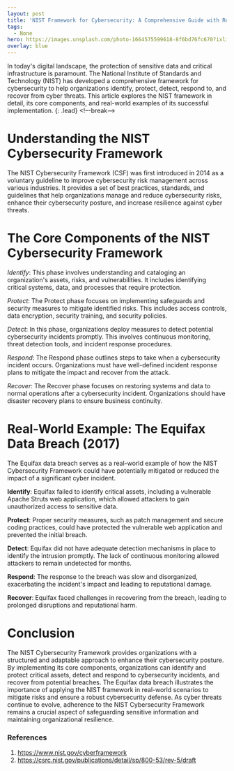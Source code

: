 ```yaml
---
layout: post
title: 'NIST Framework for Cybersecurity: A Comprehensive Guide with Real-World Examples'
tags:
  - None
hero: https://images.unsplash.com/photo-1664575599618-8f6bd76fc670?ixlib=rb-4.0.3&ixid=M3wxMjA3fDB8MHxwaG90by1wYWdlfHx8fGVufDB8fHx8fA%3D%3D&auto=format&fit=crop&w=1470&q=80
overlay: blue
---
```


In today's digital landscape, the protection of sensitive data and critical infrastructure is paramount. The National Institute of Standards and Technology (NIST) has developed a comprehensive framework for cybersecurity to help organizations identify, protect, detect, respond to, and recover from cyber threats. This article explores the NIST framework in detail, its core components, and real-world examples of its successful implementation. {: .lead} <!–-break-–> 

# Understanding the NIST Cybersecurity Framework
The NIST Cybersecurity Framework (CSF) was first introduced in 2014 as a voluntary guideline to improve cybersecurity risk management across various industries. It provides a set of best practices, standards, and guidelines that help organizations manage and reduce cybersecurity risks, enhance their cybersecurity posture, and increase resilience against cyber threats.

# The Core Components of the NIST Cybersecurity Framework

*Identify*: This phase involves understanding and cataloging an organization's assets, risks, and vulnerabilities. It includes identifying critical systems, data, and processes that require protection.

*Protect*: The Protect phase focuses on implementing safeguards and security measures to mitigate identified risks. This includes access controls, data encryption, security training, and security policies.

*Detect*: In this phase, organizations deploy measures to detect potential cybersecurity incidents promptly. This involves continuous monitoring, threat detection tools, and incident response procedures.

*Respond*: The Respond phase outlines steps to take when a cybersecurity incident occurs. Organizations must have well-defined incident response plans to mitigate the impact and recover from the attack.

*Recover*: The Recover phase focuses on restoring systems and data to normal operations after a cybersecurity incident. Organizations should have disaster recovery plans to ensure business continuity.

# Real-World Example: The Equifax Data Breach (2017)
The Equifax data breach serves as a real-world example of how the NIST Cybersecurity Framework could have potentially mitigated or reduced the impact of a significant cyber incident.

**Identify**: Equifax failed to identify critical assets, including a vulnerable Apache Struts web application, which allowed attackers to gain unauthorized access to sensitive data.

**Protect**: Proper security measures, such as patch management and secure coding practices, could have protected the vulnerable web application and prevented the initial breach.

**Detect**: Equifax did not have adequate detection mechanisms in place to identify the intrusion promptly. The lack of continuous monitoring allowed attackers to remain undetected for months.

**Respond**: The response to the breach was slow and disorganized, exacerbating the incident's impact and leading to reputational damage.

**Recover**: Equifax faced challenges in recovering from the breach, leading to prolonged disruptions and reputational harm.

# Conclusion
The NIST Cybersecurity Framework provides organizations with a structured and adaptable approach to enhance their cybersecurity posture. By implementing its core components, organizations can identify and protect critical assets, detect and respond to cybersecurity incidents, and recover from potential breaches. The Equifax data breach illustrates the importance of applying the NIST framework in real-world scenarios to mitigate risks and ensure a robust cybersecurity defense. As cyber threats continue to evolve, adherence to the NIST Cybersecurity Framework remains a crucial aspect of safeguarding sensitive information and maintaining organizational resilience.

### References
1. https://www.nist.gov/cyberframework
2. https://csrc.nist.gov/publications/detail/sp/800-53/rev-5/draft